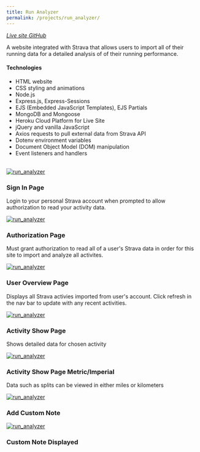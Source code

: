 ```yaml
---
title: Run Analyzer
permalink: /projects/run_analyzer/
---
```


<a href="https://runanalyzer.herokuapp.com/" target="_blank">
<i class="fa fa-external-link" aria-hidden="true">  Live site</i>
</a>

<a href="https://github.com/spk2dc/RunAnalyzer#run-analyzer-read-me" target="_blank">
<i class="fa fa-github" aria-hidden="true">  GitHub</i>
</a>

<p class="lead">
A website integrated with Strava that allows users to import all of their running data for a detailed analysis of of their running performance.
</p>

#### Technologies

- HTML website
- CSS styling and animations
- Node.js
- Express.js, Express-Sessions
- EJS (Embedded JavaScript Templates), EJS Partials
- MongoDB and Mongoose
- Heroku Cloud Platform for Live Site
- jQuery and vanilla JavaScript
- Axios requests to pull external data from Strava API
- Dotenv environment variables
- Document Object Model (DOM) manipulation
- Event listeners and handlers

<br />

<div class="row">

  <div class="col-lg-12">
    <div class="thumbnail">
      <div class="image">
        <a href="{{site.url}}/assets/img/projects/run_analyzer/RunAnalyzer (1).png"><img src="{{site.url}}/assets/img/projects/run_analyzer/RunAnalyzer (1).png" class="img-responsive" alt="run_analyzer"></a>
      </div>
      <div class="caption">
        <h3>Sign In Page</h3>
        <p>Login to your personal Strava account when prompted to allow authorization to read your activity data.</p>
      </div>
    </div>
  </div>

<div class="col-lg-12">
    <div class="thumbnail">
      <div class="image">
        <a href="{{site.url}}/assets/img/projects/run_analyzer/RunAnalyzer (2).png"><img src="{{site.url}}/assets/img/projects/run_analyzer/RunAnalyzer (2).png" class="img-responsive" alt="run_analyzer"></a>
      </div>
      <div class="caption">
        <h3>Authorization Page</h3>
        <p>Must grant authorization to read all of a user's Strava data in order for this site to import and analyze all activites.</p>
      </div>
    </div>
  </div>

<div class="col-lg-12">
    <div class="thumbnail">
      <div class="image">
        <a href="{{site.url}}/assets/img/projects/run_analyzer/RunAnalyzer (4).png"><img src="{{site.url}}/assets/img/projects/run_analyzer/RunAnalyzer (4).png" class="img-responsive" alt="run_analyzer"></a>
      </div>
      <div class="caption">
        <h3>User Overview Page</h3>
        <p>Displays all Strava activies imported from user's account. Click refresh in the nav bar to update with any recent activities.</p>
      </div>
    </div>
  </div>

<div class="col-lg-12">
    <div class="thumbnail">
      <div class="image">
        <a href="{{site.url}}/assets/img/projects/run_analyzer/RunAnalyzer (6).png"><img src="{{site.url}}/assets/img/projects/run_analyzer/RunAnalyzer (6).png" class="img-responsive" alt="run_analyzer"></a>
      </div>
      <div class="caption">
        <h3>Activity Show Page</h3>
        <p>Shows detailed data for chosen activity</p>
      </div>
    </div>
  </div>

<div class="col-lg-12">
    <div class="thumbnail">
      <div class="image">
        <a href="{{site.url}}/assets/img/projects/run_analyzer/RunAnalyzer (7).png"><img src="{{site.url}}/assets/img/projects/run_analyzer/RunAnalyzer (7).png" class="img-responsive" alt="run_analyzer"></a>
      </div>
      <div class="caption">
        <h3>Activity Show Page Metric/Imperial</h3>
        <p>Data such as splits can be viewed in either miles or kilometers</p>
      </div>
    </div>
  </div>

<div class="col-lg-12">
    <div class="thumbnail">
      <div class="image">
        <a href="{{site.url}}/assets/img/projects/run_analyzer/RunAnalyzer (9).png"><img src="{{site.url}}/assets/img/projects/run_analyzer/RunAnalyzer (9).png" class="img-responsive" alt="run_analyzer"></a>
      </div>
      <div class="caption">
        <h3>Add Custom Note</h3>
      </div>
    </div>
  </div>

<div class="col-lg-12">
    <div class="thumbnail">
      <div class="image">
        <a href="{{site.url}}/assets/img/projects/run_analyzer/RunAnalyzer (10).png"><img src="{{site.url}}/assets/img/projects/run_analyzer/RunAnalyzer (10).png" class="img-responsive" alt="run_analyzer"></a>
      </div>
      <div class="caption">
        <h3>Custom Note Displayed</h3>
      </div>
    </div>
  </div>

</div>
